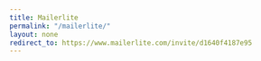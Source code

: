 ```yaml
---
title: Mailerlite
permalink: "/mailerlite/"
layout: none
redirect_to: https://www.mailerlite.com/invite/d1640f4187e95
---
```


